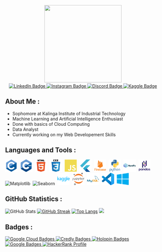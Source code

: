 <div id="header" align="center">
  <img src="https://media.giphy.com/media/5eLDrEaRGHegx2FeF2/giphy.gif" width="250" height="250"/>
</div>
<div id="badges" align="center">
  <a href="https://www.linkedin.com/in/praneesh-sharma/">
    <img src="https://img.shields.io/badge/LinkedIn-blue?style=for-the-badge&logo=linkedin&logoColor=white" alt="LinkedIn Badge"/>
  </a>
  <a href="https://www.instagram.com/cool_prawns/">
    <img src="https://img.shields.io/badge/Instagram-purple?style=for-the-badge&logo=Instagram&logoColor=white" alt="Instagram Badge"/>
  </a>
  <a href="https://discordapp.com/users/1742/">
    <img src="https://img.shields.io/badge/Discord-teal?style=for-the-badge&logo=Discord&logoColor=white" alt="Discord Badge"/>
  </a>
  <a href="https://www.kaggle.com/praneeshsharma">
    <img src="https://img.shields.io/badge/Kaggle-blue?style=for-the-badge&logo=Kaggle&logoColor=white" alt="Kaggle Badge"/>
  </a>
</div>

## About Me :
 - Sophomore at Kalinga Institute of Industrial Technology
 - Machine Learning and Artificial Intelligence Enthusiast
 - Done with basics of Cloud Computing
 - Data Analyst
 - Currently working on my Web Developement Skills

## Languages and Tools :
<div>
  <img src="https://github.com/devicons/devicon/blob/master/icons/c/c-original.svg" title="C" alt="C" width="40" height="40"/>&nbsp;
  <img src="https://github.com/devicons/devicon/blob/master/icons/cplusplus/cplusplus-original.svg" title="C++" alt="C++" width="40" height="40"/>&nbsp;
  <img src="https://github.com/devicons/devicon/blob/master/icons/html5/html5-original-wordmark.svg" title="HTML5" alt="HTML5" width="40" height="40"/>&nbsp;
  <img src="https://github.com/devicons/devicon/blob/master/icons/css3/css3-original-wordmark.svg" title="CSS3" alt="CSS3" width="40" height="40"/>&nbsp;
  <img src="https://github.com/devicons/devicon/blob/master/icons/javascript/javascript-plain.svg" title="JavaScript" alt="HJavaScript" width="40" height="40"/>&nbsp;
  <img src="https://github.com/devicons/devicon/blob/master/icons/flutter/flutter-original.svg" title="Flutter" alt="Flutter" width="40" height="40"/>&nbsp;
  <img src="https://github.com/devicons/devicon/blob/master/icons/firebase/firebase-plain-wordmark.svg" title="Firebase" alt="Firebase" width="40" height="40"/>&nbsp;
  <img src="https://github.com/devicons/devicon/blob/master/icons/python/python-original-wordmark.svg" title="Pyton" alt="Python" width="40" height="40"/>&nbsp;
  <img src="https://github.com/devicons/devicon/blob/master/icons/numpy/numpy-original-wordmark.svg" title="Numpy" alt="Numpy" width="40" height="40"/>&nbsp;
  <img src="https://github.com/devicons/devicon/blob/master/icons/pandas/pandas-original-wordmark.svg" title="Pandas" alt="Pandas" width="40" height="40"/>&nbsp;
  <img src="https://upload.wikimedia.org/wikipedia/commons/8/84/Matplotlib_icon.svg" title="Matlpotlib" alt="Matplotlib" width="40" height="40"/>&nbsp;
  <img src="https://github.com/mwaskom/seaborn/blob/master/doc/_static/logo-mark-darkbg.png" title="Seaborn" alt="Seaborn" width="40" height="40"/>&nbsp;
  <img src="https://github.com/devicons/devicon/blob/master/icons/kaggle/kaggle-original-wordmark.svg" title="Kaggle" alt="Kaggle" width="40" height="40"/>&nbsp;
  <img src="https://github.com/devicons/devicon/blob/master/icons/jupyter/jupyter-original-wordmark.svg" title="Jupyter" alt="Jupyter" width="40" height="40"/>&nbsp;
  <img src="https://github.com/devicons/devicon/blob/master/icons/mysql/mysql-original-wordmark.svg" title="MySQL" alt="MySQL" width="40" height="40"/>&nbsp;
  <img src="https://github.com/devicons/devicon/blob/master/icons/vscode/vscode-original.svg" title="VSCode" alt="VSCode" width="40" height="40"/>&nbsp;
  <img src="https://github.com/devicons/devicon/blob/master/icons/windows8/windows8-original.svg" title="Windows" alt="Windows" width="40" height="40"/>&nbsp;
</div>


## GitHub Statistics :

![GitHub Stats](https://github-readme-stats.vercel.app/api?username=Praneesh-Sharma&theme=tokyonight&hide_border=true&show_icons=true)
[![GitHub Streak](http://github-readme-streak-stats.herokuapp.com?user=Praneesh-Sharma&theme=tokyonight&hide_border=true)](https://git.io/streak-stats)
[![Top Langs](https://github-readme-stats.vercel.app/api/top-langs/?username=Praneesh-Sharma&layout=compact&theme=tokyonight&hide_border=true)](https://github.com/anuraghazra/github-readme-stats)
[![](https://visitcount.itsvg.in/api?id=Praneesh-Shara&label=Profile%20Views&color=6&icon=5&pretty=false)](https://visitcount.itsvg.in)

## Badges :

<div id="badges2" align="left">
  <a href="https://www.cloudskillsboost.google/public_profiles/aa6940ed-6878-4682-91f1-5a03f38fea25">
    <img src="https://img.shields.io/badge/Cloud-white?style=for-the-badge&logo=google&logoColor=green" alt="Google Cloud Badges"/>
  </a>
  <a href="https://credly.com/users/praneesh-sharma">
    <img src="https://img.shields.io/badge/Credly-red?style=for-the-badge&logo=credly&logoColor=white" alt="Credly Badges"/>
  </a>
  <a href="https://holopin.io/@praneesh_sharma">
    <img src="https://img.shields.io/badge/Holopin-green?style=for-the-badge" alt="Holopin Badges"/>
  </a>
  <a href="https://g.dev/praneesh-sharma?utm_source=developers.google.com&utm_medium=referral">
    <img src="https://img.shields.io/badge/Developers-lightgreen?style=for-the-badge&logo=google&logoColor=white" alt="Google Badges"/>
  </a>
  <a href="https://www.hackerrank.com/ruthl3ss_maniac">
    <img src="https://img.shields.io/badge/HackerRank-dakrgreen?style=for-the-badge&logo=hackerrank&logoColor=black" alt="HackerRank Profile"/>
  </a>
</div>
